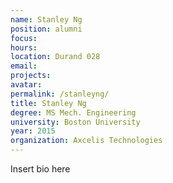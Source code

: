 ```yaml
---
name: Stanley Ng
position: alumni
focus:
hours:
location: Durand 028
email:
projects:
avatar: 
permalink: /stanleyng/
title: Stanley Ng
degree: MS Mech. Engineering
university: Boston University
year: 2015
organization: Axcelis Technologies
---
```


Insert bio here
